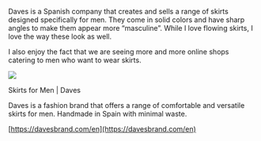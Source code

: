 Daves is a Spanish company that creates and sells a range of skirts designed specifically for men. They come in solid colors and have sharp angles to make them appear more “masculine”. While I love flowing skirts, I love the way these look as well.

I also enjoy the fact that we are seeing more and more online shops catering to men who want to wear skirts.

[](https://davesbrand.com/en "Skirts for Men | Daves")

![](Favicon-Daves.png)

Skirts for Men | Daves

Daves is a fashion brand that offers a range of comfortable and versatile skirts for men. Handmade in Spain with minimal waste.

[https://davesbrand.com/en](https://davesbrand.com/en)